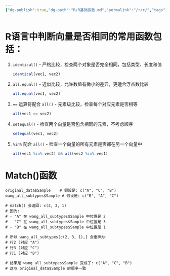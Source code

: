 ```yaml
---
{"dg-publish":true,"dg-path":"R/R基础函数.md","permalink":"/r/r/","tags":["R"],"created":"2025-04-11T15:04:49.431+08:00","updated":"2025-04-26T13:06:14.317+08:00"}
---
```


# R语言中判断向量是否相同的常用函数包括：

1. `identical()` - 严格比较，检查两个对象是否完全相同，包括类型、长度和值
    
    ```r
    identical(vec1, vec2)
    ```
    
2. `all.equal()` - 近似比较，允许数值有微小的差异，更适合浮点数比较
    
    ```r
    all.equal(vec1, vec2)
    ```
    
3. ` == `   运算符配合 `all()` - 元素级比较，检查每个对应元素是否相等
    
    ```r
    all(vec1 == vec2)
    ```
    
4. `setequal()` - 检查两个向量是否包含相同的元素，不考虑顺序
    
    ```r
    setequal(vec1, vec2)
    ```
    
5. `%in%` 配合 `all()` - 检查一个向量的所有元素是否都在另一个向量中
    
    ```r
    all(vec1 %in% vec2) && all(vec2 %in% vec1)
    ```
    

# Match()函数
```text
original_data$Sample    # 假设是: c("A", "C", "B")
wang_all_subtypes$Sample # 假设是: c("B", "A", "C")

# match() 会返回: c(2, 3, 1)
# 因为:
# - "A" 在 wang_all_subtypes$Sample 中位置是 2
# - "C" 在 wang_all_subtypes$Sample 中位置是 3
# - "B" 在 wang_all_subtypes$Sample 中位置是 1

# 所以 wang_all_subtypes[c(2, 3, 1),] 会重排为:
# 行2 (对应 "A")
# 行3 (对应 "C")
# 行1 (对应 "B")

# 结果是 wang_all_subtypes$Sample 变成了: c("A", "C", "B")
# 这与 original_data$Sample 的顺序一致
```
